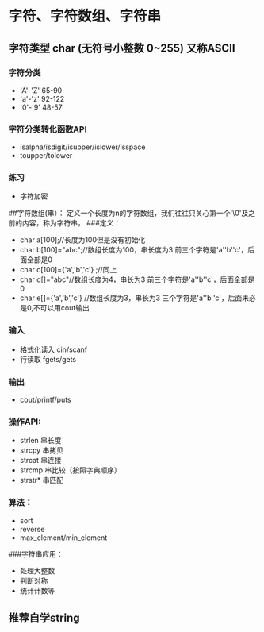 # 字符、字符数组、字符串

## 字符类型 char (无符号小整数 0~255) 又称ASCII
### 字符分类
- 'A'-'Z' 65-90
- 'a'-'z' 92-122
- '0'-'9' 48-57
### 字符分类转化函数API
- isalpha/isdigit/isupper/islower/isspace
- toupper/tolower
### 练习
- 字符加密

##字符数组(串）：
定义一个长度为n的字符数组，我们往往只关心第一个'\0'及之前的内容，称为字符串，
###定义：
- char a[100];//长度为100但是没有初始化
- char b[100]="abc";//数组长度为100，串长度为3 前三个字符是'a''b''c'，后面全部是0
- char c[100]={'a','b','c'} ;//同上
- char d[]="abc"//数组长度为4，串长为3 前三个字符是'a''b''c'，后面全部是0
- char e[]={'a','b','c'} //数组长度为3，串长为3 三个字符是'a''b''c'，后面未必是0,不可以用cout输出
### 输入
- 格式化读入 cin/scanf
- 行读取  fgets/gets
### 输出
- cout/printf/puts
### 操作API:
- strlen 串长度
- strcpy 串拷贝
- strcat 串连接
- strcmp 串比较（按照字典顺序）
- strstr* 串匹配
### 算法：
- sort
- reverse
- max_element/min_element


###字符串应用：
- 处理大整数
- 判断对称
- 统计计数等


## 推荐自学string

